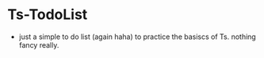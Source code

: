 # Ts-TodoList

- just a simple to do list (again haha) to practice the basiscs of Ts. nothing fancy really.
